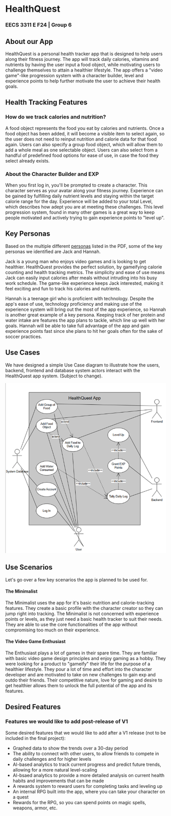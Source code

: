 # HealthQuest
### EECS 3311 E F24 | Group 6

## About our App

HealthQuest is a personal health tracker app that is designed to help users along their fitness journey. The app will track daily calories, vitamins and nutrients by having the user 
input a food object, while motivating users to challenge themselves to attain a healthier lifestyle.  The app offers a "video game"-like progression system with a character builder,
level and experience points to help further motivate the user to achieve their health goals.

## Health Tracking Features
### How do we track calories and nutrition?

A food object represents the food you eat by calories and nutrients. Once a food object has 
been added, it will become a visible item to select again, so the user does not need to 
reinput nutrition and calorie data for that food again.  Users can also specify a group food 
object, which will allow them to add a whole meal as one selectable object.  Users can also 
select from a handful of predefined food options for ease of use, in case the food they 
select already exists.

### About the Character Builder and EXP

When you first log in, you'll be prompted to create a character.  This character serves as
your avatar along your fitness journey.  Experience can be gained by fulfilling daily nutrient
levels and staying within the target calorie range for the day.  Experience will be added to 
your total Level, which describes how adept you are at meeting these challenges.  This level
progression system, found in many other games is a great way to keep people motivated and
actively trying to gain experience points to "level up".

## Key Personas

Based on the multiple different [personas](Personas.pdf) listed in the PDF, some of the key personas we 
identified are Jack and Hannah.  

Jack is a young man who enjoys video games and is looking to get healthier.  HealthQuest 
provides the perfect solution, by gameifying calorie counting and health tracking metrics.
The simplicity and ease of use means Jack can easily input calories after meals without 
intruding into his busy work schedule.  The game-like experience keeps Jack interested, 
making it feel exciting and fun to track his calories and nutrients.

Hannah is a teenage girl who is proficient with technology.  Despite the app's ease of use,
technology proficiency and making use of the experience system will bring out the most
of the app experience, so Hannah is another great example of a key persona.  Keeping track
of her protein and water intake are features the app plans to tackle, which line up well with
her goals.  Hannah will be able to take full advantage of the app and gain experience points
fast since she plans to hit her goals often for the sake of soccer practices.

## Use Cases

We have designed a simple Use Case diagram to illustrate how the users, backend, frontend and
database system actors interact with the HealthQuest app system.  (Subject to change).

![Use Case Diagram, HealthQuest Application](HealthQuest_sprint0_use_case_diagram.png)

## Use Scenarios

Let's go over a few key scenarios the app is planned to be used for.

#### The Minimalist
The Minimalist uses the app for it's basic nutrition and calorie-tracking features.  They
create a basic profile with the character creator so they can jump right into tracking. 
The Minimalist is not concerned with experience points or levels, as they just need a basic
health tracker to suit their needs.  They are able to use the core functionalities of the app
without compromising too much on their experience.

#### The Video Game Enthusiast
The Enthusiast plays a lot of games in their spare time.  They are familiar with basic video
game design principles and enjoy gaming as a hobby.  They were looking for a product to 
"gameify" their life for the purpose of a healthier lifestyle.  They pour a lot of time and
effort into the character developer and are motivated to take on new challenges to gain exp
and outdo their friends.  Their competitive nature, love for gaming and desire to get 
healthier allows them to unlock the full potential of the app and its features.

## Desired Features
### Features we would like to add post-release of V1

Some desired features that we would like to add after a V1 release (not to be included in the final project):
- Graphed data to show the trends over a 30-day period
- The ability to connect with other users, to allow friends to compete in daily challenges and for higher levels
- AI-based analytics to track current progress and predict future trends, allowing for a more natural level-scaling
- AI-bsaed analytics to provide a more detailed analysis on current health habits and improvements that can be made
- A rewards system to reward users for completing tasks and leveling up
- An internal RPG built into the app, where you can take your character on a quest
- Rewards for the RPG, so you can spend points on magic spells, weapons, armor, etc.